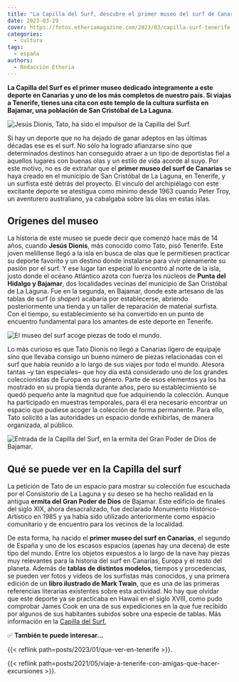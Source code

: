 ```yaml
---
title: "La Capilla del Surf, descubre el primer museo del surf de Canarias"
date: 2023-03-29
cover: https://fotos.etheriamagazine.com/2023/03/capilla-surf-tenerife.jpg
categories: 
  - cultura
tags: 
  - españa
authors: 
  - Redacción Etheria
---
```


**La Capilla del Surf es el primer museo dedicado íntegramente a este deporte en 
Canarias y uno de los más completos de nuestro país. Si viajas a Tenerife, tienes una 
cita con este templo de la cultura surfista en Bajamar, una población de San Cristóbal 
de La Laguna.** 

![Jesús Dionis, Tato, ha sido el impulsor de la Capilla del Surf.](https://fotos.etheriamagazine.com/2023/03/tato-dionis-museo-surf.jpg "Jesús Dionis, Tato, ha sido el impulsor de la Capilla del Surf.")

Si hay un deporte que no ha dejado de ganar adeptos en las últimas décadas ese es el 
surf. No sólo ha logrado afianzarse sino que determinados destinos han conseguido atraer 
a un tipo de deportistas fiel a aquellos lugares con buenas olas y un estilo de vida 
acorde al suyo. Por este motivo, no es de extrañar que el **primer museo del surf de 
Canarias** se haya creado en el municipio de San Cristóbal de La Laguna, en Tenerife, y 
un surfista esté detrás del proyecto. El vínculo del archipiélago con este excitante 
deporte se atestigua como mínimo desde 1963 cuando Peter Troy, un aventurero 
australiano, ya cabalgaba sobre las olas en estas islas. 

## Orígenes del museo

La historia de este museo se puede decir que comenzó hace más de 14 años, cuando **Jesús 
Dionis**, más conocido como Tato, pisó Tenerife. Este joven melillense llegó a la isla 
en busca de olas que le permitiesen practicar su deporte favorito y un destino donde 
instalarse para vivir plenamente su pasión por el surf. Y ese lugar tan especial lo 
encontró al norte de la isla, justo donde el océano Atlántico azota con fuerza los 
núcleos de **Punta del Hidalgo y Bajamar**, dos localidades vecinas del municipio de San 
Cristóbal de La Laguna. Fue en la segunda, en Bajamar, donde este artesano de las tablas 
de surf (o _shaper_) acabaría por establecerse, abriendo posteriormente una tienda y un 
taller de reparación de material surfista. Con el tiempo, su establecimiento se ha 
convertido en un punto de encuentro fundamental para los amantes de este deporte en 
Tenerife. 

![El museo del surf acoge piezas de todo el mundo.](https://fotos.etheriamagazine.com/2023/03/capilla-surf-tenerife-tato-dionis.jpg "El museo acoge piezas de todo el mundo.")

Lo más curioso es que Tato Dionis no llegó a Canarias ligero de equipaje sino que 
llevaba consigo un bueno número de piezas relacionadas con el surf que había reunido a 
lo largo de sus viajes por todo el mundo. Atesora tantas –y tan especiales– que hoy día 
está considerado uno de los grandes coleccionistas de Europa en su género. Parte de esos 
elementos ya los ha mostrado en su propia tienda durante años, pero su establecimiento 
se quedó pequeño ante la magnitud que fue adquiriendo la colección. Aunque ha 
participado en muestras temporales, para él era necesario encontrar un espacio que 
pudiese acoger la colección de forma permanente. Para ello, Tato solicitó a las 
autoridades un espacio donde exhibirlas, de manera organizada, al público. 

![Entrada de la Capilla del Surf, en la ermita del Gran Poder de Dios de Bajamar.](https://fotos.etheriamagazine.com/2023/03/capilla-surf-tenerife.jpg "Entrada de la Capilla del Surf, en la ermita del Gran Poder de Dios de Bajamar.")

## Qué se puede ver en la Capilla del surf

La petición de Tato de un espacio para mostrar su colección fue escuchada por el 
Consistorio de La Laguna y su deseo se ha hecho realidad en la antigua **ermita del Gran 
Poder de Dios** de Bajamar. Este edificio de finales del siglo XIX, ahora desacralizado, 
fue declarado Monumento Histórico-Artístico en 1985 y ya había sido utilizado 
anteriormente como espacio comunitario y de encuentro para los vecinos de la localidad. 

De esta forma, ha nacido el **primer museo del surf en Canarias**, el segundo de España 
y uno de los escasos espacios (apenas hay una decena) de este tipo del mundo. Entre los 
objetos expuestos a lo largo de la nave hay piezas muy relevantes para la historia del 
surf en Canarias, Europa y el resto del planeta. Además de **tablas de distintos 
modelos**, tiempos y procedencias, se pueden ver fotos y vídeos de los surfistas más 
conocidos, y una primera edición de un **libro ilustrado de Mark Twain**, que es una de 
las primeras referencias literarias existentes sobre esta actividad. No hay que olvidar 
que este deporte ya se practicaba en Hawaii en el siglo XVIII, como pudo comprobar James 
Cook en una de sus expediciones en la que fue recibido por algunos de sus habitantes 
subidos sobre una especie de tablas. Más información en la [Capilla del 
Surf.](https://capilladelsurf.lalaguna.es/) 

✅ **También te puede interesar...** 

{{< reflink path=posts/2023/01/que-ver-en-tenerife >}}. 

{{< reflink path=posts/2021/05/viaje-a-tenerife-con-amigas-que-hacer-excursiones >}}.
